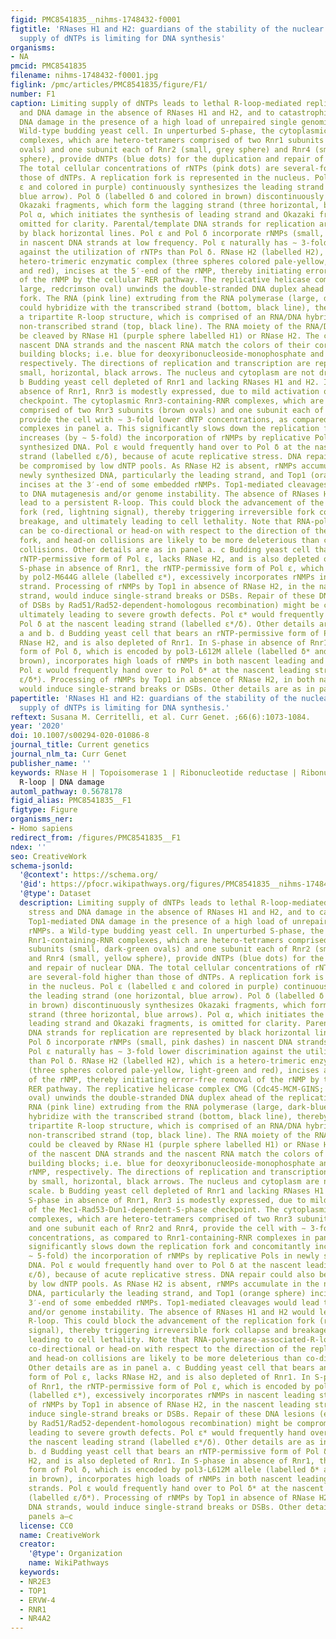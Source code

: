 ```yaml
---
figid: PMC8541835__nihms-1748432-f0001
figtitle: 'RNases H1 and H2: guardians of the stability of the nuclear genome when
  supply of dNTPs is limiting for DNA synthesis'
organisms:
- NA
pmcid: PMC8541835
filename: nihms-1748432-f0001.jpg
figlink: /pmc/articles/PMC8541835/figure/F1/
number: F1
caption: Limiting supply of dNTPs leads to lethal R-loop-mediated replicative stress
  and DNA damage in the absence of RNases H1 and H2, and to catastrophic Top1-mediated
  DNA damage in the presence of a high load of unrepaired single genomic rNMPs. a
  Wild-type budding yeast cell. In unperturbed S-phase, the cytoplasmic Rnr1-containing-RNR
  complexes, which are hetero-tetramers comprised of two Rnr1 subunits (small, dark-green
  ovals) and one subunit each of Rnr2 (small, grey sphere) and Rnr4 (small, yellow
  sphere), provide dNTPs (blue dots) for the duplication and repair of nuclear DNA.
  The total cellular concentrations of rNTPs (pink dots) are several-fold higher than
  those of dNTPs. A replication fork is represented in the nucleus. Pol ε (labelled
  ε and colored in purple) continuously synthesizes the leading strand (one horizontal,
  blue arrow). Pol δ (labelled δ and colored in brown) discontinuously synthesizes
  Okazaki fragments, which form the lagging strand (three horizontal, blue arrows).
  Pol α, which initiates the synthesis of leading strand and Okazaki fragments, is
  omitted for clarity. Parental/template DNA strands for replication are represented
  by black horizontal lines. Pol ε and Pol δ incorporate rNMPs (small, pink dashes)
  in nascent DNA strands at low frequency. Pol ε naturally has ∼ 3-fold lower discrimination
  against the utilization of rNTPs than Pol δ. RNase H2 (labelled H2), which is a
  hetero-trimeric enzymatic complex (three spheres colored pale-yellow, light-green
  and red), incises at the 5′-end of the rNMP, thereby initiating error-free removal
  of the rNMP by the cellular RER pathway. The replicative helicase complex CMG (Cdc45-MCM-GINS;
  large, redcrimson oval) unwinds the double-stranded DNA duplex ahead of the replication
  fork. The RNA (pink line) extruding from the RNA polymerase (large, dark-blue oval)
  could hybridize with the transcribed strand (bottom, black line), thereby forming
  a tripartite R-loop structure, which is comprised of an RNA/DNA hybrid and an unpaired
  non-transcribed strand (top, black line). The RNA moiety of the RNA/DNA hybrid could
  be cleaved by RNase H1 (purple sphere labelled H1) or RNase H2. The colors of the
  nascent DNA strands and the nascent RNA match the colors of their corresponding
  building blocks; i.e. blue for deoxyribonucleoside-monophosphate and pink for rNMP,
  respectively. The directions of replication and transcription are represented by
  small, horizontal, black arrows. The nucleus and cytoplasm are not drawn to scale.
  b Budding yeast cell depleted of Rnr1 and lacking RNases H1 and H2. In S-phase in
  absence of Rnr1, Rnr3 is modestly expressed, due to mild activation of the Mec1-Rad53-Dun1-dependent-S-phase
  checkpoint. The cytoplasmic Rnr3-containing-RNR complexes, which are hetero-tetramers
  comprised of two Rnr3 subunits (brown ovals) and one subunit each of Rnr2 and Rnr4,
  provide the cell with ∼ 3-fold lower dNTP concentrations, as compared to Rnr1-containing-RNR
  complexes in panel a. This significantly slows down the replication fork and concomitantly
  increases (by ∼ 5-fold) the incorporation of rNMPs by replicative Pols in newly
  synthesized DNA. Pol ε would frequently hand over to Pol δ at the nascent leading
  strand (labelled ε/δ), because of acute replicative stress. DNA repair could also
  be compromised by low dNTP pools. As RNase H2 is absent, rNMPs accumulate in the
  newly synthesized DNA, particularly the leading strand, and Top1 (orange sphere)
  incises at the 3′-end of some embedded rNMPs. Top1-mediated cleavages would lead
  to DNA mutagenesis and/or genome instability. The absence of RNases H1 and H2 would
  lead to a persistent R-loop. This could block the advancement of the replication
  fork (red, lightning signal), thereby triggering irreversible fork collapse and
  breakage, and ultimately leading to cell lethality. Note that RNA-polymerase-associated-R-loops
  can be co-directional or head-on with respect to the direction of the replication
  fork, and head-on collisions are likely to be more deleterious than co-directional
  collisions. Other details are as in panel a. c Budding yeast cell that bears an
  rNTP-permissive form of Pol ε, lacks RNase H2, and is also depleted of Rnr1. In
  S-phase in absence of Rnr1, the rNTP-permissive form of Pol ε, which is encoded
  by pol2-M644G allele (labelled ε*), excessively incorporates rNMPs in nascent leading
  strand. Processing of rNMPs by Top1 in absence of RNase H2, in the nascent leading
  strand, would induce single-strand breaks or DSBs. Repair of these DNA lesions (e.g.
  of DSBs by Rad51/Rad52-dependent-homologous recombination) might be compromised,
  ultimately leading to severe growth defects. Pol ε* would frequently hand over to
  Pol δ at the nascent leading strand (labelled ε*/δ). Other details are as in panels
  a and b. d Budding yeast cell that bears an rNTP-permissive form of Pol δ, lacks
  RNase H2, and is also depleted of Rnr1. In S-phase in absence of Rnr1, the rNTP-permissive
  form of Pol δ, which is encoded by pol3-L612M allele (labelled δ* and colored in
  brown), incorporates high loads of rNMPs in both nascent leading and lagging strands.
  Pol ε would frequently hand over to Pol δ* at the nascent leading strand (labelled
  ε/δ*). Processing of rNMPs by Top1 in absence of RNase H2, in both nascent DNA strands,
  would induce single-strand breaks or DSBs. Other details are as in panels a–c
papertitle: 'RNases H1 and H2: guardians of the stability of the nuclear genome when
  supply of dNTPs is limiting for DNA synthesis.'
reftext: Susana M. Cerritelli, et al. Curr Genet. ;66(6):1073-1084.
year: '2020'
doi: 10.1007/s00294-020-01086-8
journal_title: Current genetics
journal_nlm_ta: Curr Genet
publisher_name: ''
keywords: RNase H | Topoisomerase 1 | Ribonucleotide reductase | Ribonucleotide |
  R-loop | DNA damage
automl_pathway: 0.5678178
figid_alias: PMC8541835__F1
figtype: Figure
organisms_ner:
- Homo sapiens
redirect_from: /figures/PMC8541835__F1
ndex: ''
seo: CreativeWork
schema-jsonld:
  '@context': https://schema.org/
  '@id': https://pfocr.wikipathways.org/figures/PMC8541835__nihms-1748432-f0001.html
  '@type': Dataset
  description: Limiting supply of dNTPs leads to lethal R-loop-mediated replicative
    stress and DNA damage in the absence of RNases H1 and H2, and to catastrophic
    Top1-mediated DNA damage in the presence of a high load of unrepaired single genomic
    rNMPs. a Wild-type budding yeast cell. In unperturbed S-phase, the cytoplasmic
    Rnr1-containing-RNR complexes, which are hetero-tetramers comprised of two Rnr1
    subunits (small, dark-green ovals) and one subunit each of Rnr2 (small, grey sphere)
    and Rnr4 (small, yellow sphere), provide dNTPs (blue dots) for the duplication
    and repair of nuclear DNA. The total cellular concentrations of rNTPs (pink dots)
    are several-fold higher than those of dNTPs. A replication fork is represented
    in the nucleus. Pol ε (labelled ε and colored in purple) continuously synthesizes
    the leading strand (one horizontal, blue arrow). Pol δ (labelled δ and colored
    in brown) discontinuously synthesizes Okazaki fragments, which form the lagging
    strand (three horizontal, blue arrows). Pol α, which initiates the synthesis of
    leading strand and Okazaki fragments, is omitted for clarity. Parental/template
    DNA strands for replication are represented by black horizontal lines. Pol ε and
    Pol δ incorporate rNMPs (small, pink dashes) in nascent DNA strands at low frequency.
    Pol ε naturally has ∼ 3-fold lower discrimination against the utilization of rNTPs
    than Pol δ. RNase H2 (labelled H2), which is a hetero-trimeric enzymatic complex
    (three spheres colored pale-yellow, light-green and red), incises at the 5′-end
    of the rNMP, thereby initiating error-free removal of the rNMP by the cellular
    RER pathway. The replicative helicase complex CMG (Cdc45-MCM-GINS; large, redcrimson
    oval) unwinds the double-stranded DNA duplex ahead of the replication fork. The
    RNA (pink line) extruding from the RNA polymerase (large, dark-blue oval) could
    hybridize with the transcribed strand (bottom, black line), thereby forming a
    tripartite R-loop structure, which is comprised of an RNA/DNA hybrid and an unpaired
    non-transcribed strand (top, black line). The RNA moiety of the RNA/DNA hybrid
    could be cleaved by RNase H1 (purple sphere labelled H1) or RNase H2. The colors
    of the nascent DNA strands and the nascent RNA match the colors of their corresponding
    building blocks; i.e. blue for deoxyribonucleoside-monophosphate and pink for
    rNMP, respectively. The directions of replication and transcription are represented
    by small, horizontal, black arrows. The nucleus and cytoplasm are not drawn to
    scale. b Budding yeast cell depleted of Rnr1 and lacking RNases H1 and H2. In
    S-phase in absence of Rnr1, Rnr3 is modestly expressed, due to mild activation
    of the Mec1-Rad53-Dun1-dependent-S-phase checkpoint. The cytoplasmic Rnr3-containing-RNR
    complexes, which are hetero-tetramers comprised of two Rnr3 subunits (brown ovals)
    and one subunit each of Rnr2 and Rnr4, provide the cell with ∼ 3-fold lower dNTP
    concentrations, as compared to Rnr1-containing-RNR complexes in panel a. This
    significantly slows down the replication fork and concomitantly increases (by
    ∼ 5-fold) the incorporation of rNMPs by replicative Pols in newly synthesized
    DNA. Pol ε would frequently hand over to Pol δ at the nascent leading strand (labelled
    ε/δ), because of acute replicative stress. DNA repair could also be compromised
    by low dNTP pools. As RNase H2 is absent, rNMPs accumulate in the newly synthesized
    DNA, particularly the leading strand, and Top1 (orange sphere) incises at the
    3′-end of some embedded rNMPs. Top1-mediated cleavages would lead to DNA mutagenesis
    and/or genome instability. The absence of RNases H1 and H2 would lead to a persistent
    R-loop. This could block the advancement of the replication fork (red, lightning
    signal), thereby triggering irreversible fork collapse and breakage, and ultimately
    leading to cell lethality. Note that RNA-polymerase-associated-R-loops can be
    co-directional or head-on with respect to the direction of the replication fork,
    and head-on collisions are likely to be more deleterious than co-directional collisions.
    Other details are as in panel a. c Budding yeast cell that bears an rNTP-permissive
    form of Pol ε, lacks RNase H2, and is also depleted of Rnr1. In S-phase in absence
    of Rnr1, the rNTP-permissive form of Pol ε, which is encoded by pol2-M644G allele
    (labelled ε*), excessively incorporates rNMPs in nascent leading strand. Processing
    of rNMPs by Top1 in absence of RNase H2, in the nascent leading strand, would
    induce single-strand breaks or DSBs. Repair of these DNA lesions (e.g. of DSBs
    by Rad51/Rad52-dependent-homologous recombination) might be compromised, ultimately
    leading to severe growth defects. Pol ε* would frequently hand over to Pol δ at
    the nascent leading strand (labelled ε*/δ). Other details are as in panels a and
    b. d Budding yeast cell that bears an rNTP-permissive form of Pol δ, lacks RNase
    H2, and is also depleted of Rnr1. In S-phase in absence of Rnr1, the rNTP-permissive
    form of Pol δ, which is encoded by pol3-L612M allele (labelled δ* and colored
    in brown), incorporates high loads of rNMPs in both nascent leading and lagging
    strands. Pol ε would frequently hand over to Pol δ* at the nascent leading strand
    (labelled ε/δ*). Processing of rNMPs by Top1 in absence of RNase H2, in both nascent
    DNA strands, would induce single-strand breaks or DSBs. Other details are as in
    panels a–c
  license: CC0
  name: CreativeWork
  creator:
    '@type': Organization
    name: WikiPathways
  keywords:
  - NR2E3
  - TOP1
  - ERVW-4
  - RNR1
  - NR4A2
---
```

